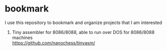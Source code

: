# bookmark
I use this repository to bookmark and organize projects that I am interested

1. Tiny assembler for 8086/8088, able to run over DOS for 8086/8088 machines<br/>
https://github.com/nanochess/tinyasm/
